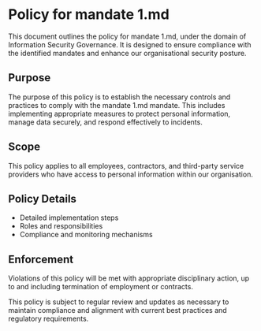 # Policy for mandate 1.md

This document outlines the policy for mandate 1.md, under the domain of Information Security Governance. It is designed to ensure compliance with the identified mandates and enhance our organisational security posture.

## Purpose

The purpose of this policy is to establish the necessary controls and practices to comply with the mandate 1.md mandate. This includes implementing appropriate measures to protect personal information, manage data securely, and respond effectively to incidents.

## Scope

This policy applies to all employees, contractors, and third-party service providers who have access to personal information within our organisation.

## Policy Details

- Detailed implementation steps
- Roles and responsibilities
- Compliance and monitoring mechanisms

## Enforcement

Violations of this policy will be met with appropriate disciplinary action, up to and including termination of employment or contracts.

This policy is subject to regular review and updates as necessary to maintain compliance and alignment with current best practices and regulatory requirements.
